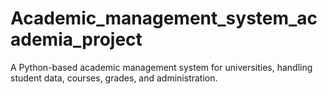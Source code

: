 # Academic_management_system_academia_project
A Python-based academic management system for universities, handling student data, courses, grades, and administration.
